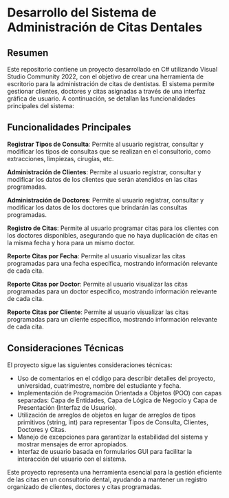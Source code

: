 # Desarrollo del Sistema de Administración de Citas Dentales

## Resumen

Este repositorio contiene un proyecto desarrollado en C# utilizando Visual Studio Community 2022, con el objetivo de crear una herramienta de escritorio para la administración de citas de dentistas. El sistema permite gestionar clientes, doctores y citas asignadas a través de una interfaz gráfica de usuario. A continuación, se detallan las funcionalidades principales del sistema:

## Funcionalidades Principales

**Registrar Tipos de Consulta**: Permite al usuario registrar, consultar y modificar los tipos de consultas que se realizan en el consultorio, como extracciones, limpiezas, cirugías, etc.

**Administración de Clientes**: Permite al usuario registrar, consultar y modificar los datos de los clientes que serán atendidos en las citas programadas.

**Administración de Doctores**: Permite al usuario registrar, consultar y modificar los datos de los doctores que brindarán las consultas programadas.

**Registro de Citas**: Permite al usuario programar citas para los clientes con los doctores disponibles, asegurando que no haya duplicación de citas en la misma fecha y hora para un mismo doctor.

**Reporte Citas por Fecha**: Permite al usuario visualizar las citas programadas para una fecha específica, mostrando información relevante de cada cita.

**Reporte Citas por Doctor**: Permite al usuario visualizar las citas programadas para un doctor específico, mostrando información relevante de cada cita.

**Reporte Citas por Cliente**: Permite al usuario visualizar las citas programadas para un cliente específico, mostrando información relevante de cada cita.

## Consideraciones Técnicas

El proyecto sigue las siguientes consideraciones técnicas:

- Uso de comentarios en el código para describir detalles del proyecto, universidad, cuatrimestre, nombre del estudiante y fecha.
- Implementación de Programación Orientada a Objetos (POO) con capas separadas: Capa de Entidades, Capa de Lógica de Negocio y Capa de Presentación (Interfaz de Usuario).
- Utilización de arreglos de objetos en lugar de arreglos de tipos primitivos (string, int) para representar Tipos de Consulta, Clientes, Doctores y Citas.
- Manejo de excepciones para garantizar la estabilidad del sistema y mostrar mensajes de error apropiados.
- Interfaz de usuario basada en formularios GUI para facilitar la interacción del usuario con el sistema.

Este proyecto representa una herramienta esencial para la gestión eficiente de las citas en un consultorio dental, ayudando a mantener un registro organizado de clientes, doctores y citas programadas.
